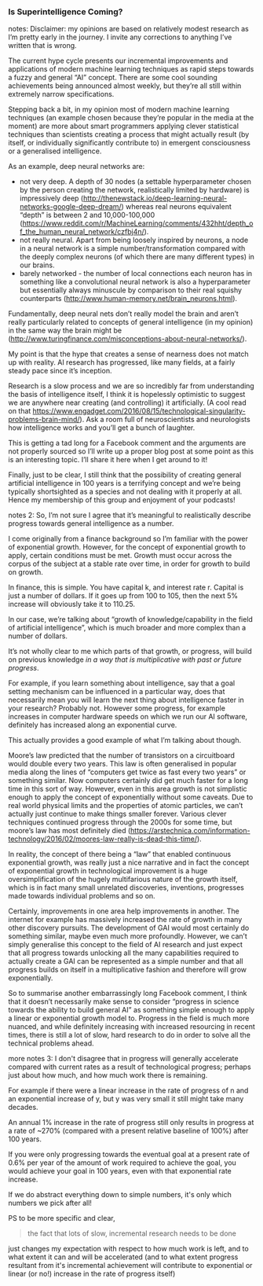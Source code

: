 ### Is Superintelligence Coming?

notes:
Disclaimer: my opinions are based on relatively modest research as I’m pretty early in the journey. I invite any corrections to anything I’ve written that is wrong.

The current hype cycle presents our incremental improvements and applications of modern machine learning techniques as rapid steps towards a fuzzy and general “AI” concept. There are some cool sounding achievements being announced almost weekly, but they’re all still within extremely narrow specifications. 

Stepping back a bit, in my opinion most of modern machine learning techniques (an example chosen because they’re popular in the media at the moment) are more about smart programmers applying clever statistical techniques than scientists creating a process that might actually result (by itself, or individually significantly contribute to) in emergent consciousness or a generalised intelligence.

As an example, deep neural networks are:
- not very deep. A depth of 30 nodes (a settable hyperparameter chosen by the person creating the network, realistically limited by hardware) is impressively deep (http://thenewstack.io/deep-learning-neural-networks-google-deep-dream/) whereas real neurons equivalent “depth” is between 2 and 10,000-100,000 (https://www.reddit.com/r/MachineLearning/comments/432hht/depth_of_the_human_neural_network/czfbj4n/).
- not really neural. Apart from being loosely inspired by neurons, a node in a neural network is a simple number/transformation compared with the deeply complex neurons (of which there are many different types) in our brains.
- barely networked - the number of local connections each neuron has in something like a convolutional neural network is also a hyperparameter but essentially always minuscule by comparison to their real squishy counterparts (http://www.human-memory.net/brain_neurons.html).

Fundamentally, deep neural nets don’t really model the brain and aren’t really particularly related to concepts of general intelligence (in my opinion) in the same way the brain might be (http://www.turingfinance.com/misconceptions-about-neural-networks/).

My point is that the hype that creates a sense of nearness does not match up with reality. AI research has progressed, like many fields, at a fairly steady pace since it’s inception.

Research is a slow process and we are so incredibly far from understanding the basis of intelligence itself, I think it is hopelessly optimistic to suggest we are anywhere near creating (and controlling) it artificially. (A cool read on that https://www.engadget.com/2016/08/15/technological-singularity-problems-brain-mind/). Ask a room full of neuroscientists and neurologists how intelligence works and you’ll get a bunch of laughter.

This is getting a tad long for a Facebook comment and the arguments are not properly sourced so I’ll write up a proper blog post at some point as this is an interesting topic. I’ll share it here when I get around to it!

Finally, just to be clear, I still think that the possibility of creating general artificial intelligence in 100 years is a terrifying concept and we’re being typically shortsighted as a species and not dealing with it properly at all. Hence my membership of this group and enjoyment of your podcasts!

notes 2:
So, I’m not sure I agree that it’s meaningful to realistically describe progress towards general intelligence as a number.

I come originally from a finance background so I’m familiar with the power of exponential growth. However, for the concept of exponential growth to apply, certain conditions must be met. Growth must occur across the corpus of the subject at a stable rate over time, in order for growth to build on growth.

In finance, this is simple. You have capital k, and interest rate r. Capital is just a number of dollars. If it goes up from 100 to 105, then the next 5% increase will obviously take it to 110.25.

In our case, we’re talking about “growth of knowledge/capability in the field of artificial intelligence”, which is much broader and more complex than a number of dollars.

It’s not wholly clear to me which parts of that growth, or progress, will build on previous knowledge *in a way that is multiplicative with past or future progress*.

For example, if you learn something about intelligence, say that a goal setting mechanism can be influenced in a particular way, does that necessarily mean you will learn the next thing about intelligence faster in your research? Probably not. However some progress, for example increases in computer hardware speeds on which we run our AI software, definitely has increased along an exponential curve.

This actually provides a good example of what I’m talking about though.

Moore’s law predicted that the number of transistors on a circuitboard would double every two years. This law is often generalised in popular media along the lines of “computers get twice as fast every two years” or something similar. Now computers certainly did get much faster for a long time in this sort of way. However, even in this area growth is not simplistic enough to apply the concept of exponentially without some caveats. Due to real world physical limits and the properties of atomic particles, we can’t actually just continue to make things smaller forever. Various clever techniques continued progress through the 2000s for some time, but moore’s law has most definitely died (https://arstechnica.com/information-technology/2016/02/moores-law-really-is-dead-this-time/).

In reality, the concept of there being a “law” that enabled continuous exponential growth, was really just a nice narrative and in fact the concept of exponential growth in technological improvement is a huge oversimplification of the hugely multifarious nature of the growth itself, which is in fact many small unrelated discoveries, inventions, progresses made towards individual problems and so on.

Certainly, improvements in one area help improvements in another. The internet for example has massively increased the rate of growth in many other discovery pursuits. The development of GAI would most certainly do something similar, maybe even much more profoundly. However, we can’t simply generalise this concept to the field of AI research and just expect that all progress towards unlocking all the many capabilities required to actually create a GAI can be represented as a simple number and that all progress builds on itself in a multiplicative fashion and therefore will grow exponentially.

So to summarise another embarrassingly long Facebook comment, I think that it doesn’t necessarily make sense to consider “progress in science towards the ability to build general AI” as something simple enough to apply a linear or exponential growth model to. Progress in the field is much more nuanced, and while definitely increasing with increased resourcing in recent times, there is still a lot of slow, hard research to do in order to solve all the technical problems ahead.


more notes 3:
I don't disagree that in progress will generally accelerate compared with current rates as a result of technological progress; perhaps just about how much, and how much work there is remaining.

For example if there were a linear increase in the rate of progress of n and an exponential increase of y, but y was very small it still might take many decades.

An annual 1% increase in the rate of progress still only results in progress at a rate of ~270% (compared with a present relative baseline of 100%) after 100 years.

If you were only progressing towards the eventual goal at a present rate of 0.6% per year of the amount of work required to achieve the goal, you would achieve your goal in 100 years, even with that exponential rate increase.

If we do abstract everything down to simple numbers, it's only which numbers we pick after all!

PS to be more specific and clear,

> the fact that lots of slow, incremental research needs to be done

just changes my expectation with respect to how much work is left, and to what extent it can and will be accelerated (and to what extent progress resultant from it's incremental achievement will contribute to exponential or linear (or no!) increase in the rate of progress itself)
